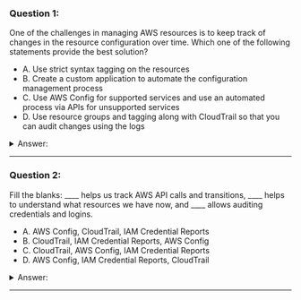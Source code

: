 ### Question 1:

One of the challenges in managing AWS resources is to keep track of changes in the resource configuration over time. Which one of the following statements provide the best solution?

- A. Use strict syntax tagging on the resources
- B. Create a custom application to automate the configuration management process
- C. Use AWS Config for supported services and use an automated process via APIs for unsupported services
- D. Use resource groups and tagging along with CloudTrail so that you can audit changes using the logs

<details><summary>Answer:</summary><p>
[C]

Explanation:

Question 1@http://jayendrapatil.com/aws-config/

</p></details><hr>

### Question 2:

Fill the blanks: ____ helps us track AWS API calls and transitions, ____ helps to understand what resources we have now, and ____ allows auditing credentials and logins.

- A. AWS Config, CloudTrail, IAM Credential Reports
- B. CloudTrail, IAM Credential Reports, AWS Config
- C. CloudTrail, AWS Config, IAM Credential Reports
- D. AWS Config, IAM Credential Reports, CloudTrail

<details><summary>Answer:</summary><p>
[C]

Explanation:

Question 2@http://jayendrapatil.com/aws-config/

</p></details><hr>

